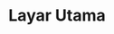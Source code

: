 ---
home: true
icon: home
title: Layar Utama
heroImage: /logo2.svg
bgImage: https://theme-hope-assets.vuejs.press/bg/6-light.svg
bgImageDark: https://theme-hope-assets.vuejs.press/bg/6-dark.svg
bgImageStyle:
  background-attachment: fixed
heroText: Korepi
tagline: Temukan produk Korepi yang mudah diakses, berkualitas tinggi, dan user-friendly!
actions:
  - text: Unduh
    icon: download
    link: ./start/download
    type: primary
  - text: Panduan Pemula
    icon: lightbulb
    link: ./start/
  - text: Panduan Lengkap
    icon: book
    link: ./guide/

highlights:
  - header: Pengalaman Bermain yang Mengesankan!
    image: /assets/images/web/box.svg
    bgImage: https://theme-hope-assets.vuejs.press/bg/3-light.svg
    bgImageDark: https://theme-hope-assets.vuejs.press/bg/3-dark.svg
    highlights:
      - title: Jelajahi lokasi-lokasi baru
      - title: Buka semua peti dalam game hanya dengan beberapa klik!
      - title: Mode Eksplorasi untuk pengalaman bermain yang lebih imersif!
      - title: Dukungan multibahasa!

  - header: Sistem Interaksi Genshin yang Intuitif dan Menyenangkan
    description: Nikmati fitur eksklusif yang gratis untuk digunakan
    image: /assets/images/web/markdown.svg
    bgImage: https://theme-hope-assets.vuejs.press/bg/2-light.svg
    bgImageDark: https://theme-hope-assets.vuejs.press/bg/2-dark.svg
    bgImageStyle:
      background-repeat: repeat
      background-size: initial
    features:
      - title: Teleportasi
        icon: location-arrow
        details: Teleportasi instan melintasi peta, penanda, atau misi
      - title: Mode Dewa
        icon: shield
        details: Jadikan karakter Anda kebal dari serangan
      - title: Pengubah Serangan (Multi-Hit/Target/Animasi)
        icon: gun
        details: Sesuaikan karakteristik serangan, termasuk multi-hit, target, dan animasi
      - title: Tanpa Cooldown (Skill/Ultimate/Sprint/Busur)
        icon: clock
        details: Hilangkan waktu tunggu untuk skill, ultimate, sprint, dan busur
      - title: Stamina Tak Terbatas
        icon: battery-full
        details: Gunakan stamina tanpa batas
      - title: Noclip
        icon: vector-square
        details: Lewati objek, terbang bebas
      - title: Kecepatan Game
        icon: tachometer-alt
        details: Atur kecepatan waktu dalam game
      - title: Musuh Lemah
        icon: skull
        details: Nonaktifkan AI musuh
      - title: Bekukan Musuh
        icon: snowflake
        details: Bekukan musuh di tempat
      - title: Hancurkan Otomatis (Ore/Shield/Doodads/Tanaman)
        icon: hammer
        details: Hancurkan objek di sekitar secara otomatis
      - title: Ambil Barang Otomatis/Buka Peti
        icon: box
        details: Kumpulkan item dan buka peti secara otomatis
      - title: Jangkauan Ambil Barang
        icon: compass
        details: Perluas jangkauan pengambilan item
      - title: Percakapan Otomatis
        icon: comment
        details: Mulai percakapan dengan NPC secara otomatis
      - title: Penebangan Pohon Otomatis
        icon: tree
        details: Tebang pohon tanpa usaha
      - title: Memasak Otomatis
        icon: utensils
        details: Masak makanan secara otomatis
      - title: Vakum Monster
        icon: tornado
        details: Tarik monster di sekitar

  - header: Pembaruan Bug Terkini
    image: /assets/images/web/features.svg
    bgImage: https://theme-hope-assets.vuejs.press/bg/1-light.svg
    bgImageDark: https://theme-hope-assets.vuejs.press/bg/1-dark.svg
    features:
      - title: Pemilihan Dialog Otomatis kini lebih cepat
        icon: comment
        details: Tingkatkan kecepatan pemilihan dialog otomatis
      - title: Pembesaran Peta
        icon: search-plus
        details: Tambahkan fungsi zoom pada peta
      - title: Serangan Terisi Instan (dapat disesuaikan)
        icon: bolt
        details: Aktifkan serangan terisi Anda secara instan, kini dengan pengaturan yang dapat disesuaikan
      - title: Lewati Dialog
        icon: arrow-right
        details: Lewati dialog dengan segera
      - title: Panggil NPC
        icon: user
        details: Perbaiki masalah saat memanggil NPC
      - title: Interaksi dengan Patung
        icon: hands
        details: Perbaiki bug saat berinteraksi dengan Patung

  - header: Keunggulan Kami
    description: Kami menyediakan
    image: /assets/images/web/blog.svg
    bgImage: https://theme-hope-assets.vuejs.press/bg/5-light.svg
    bgImageDark: https://theme-hope-assets.vuejs.press/bg/5-dark.svg
    highlights:
      - title: Dukungan Responsif 24/7
        icon: wind
        details: Kami siap membantu Anda kapan saja dengan dukungan 24/7 yang handal.
      - title: Ramah Pengguna
        icon: user-friends
        details: Produk kami dirancang untuk kenyamanan pengguna, memastikan pengalaman yang ramah dan mudah.
      - title: Keamanan
        icon: shield-alt
        details: Keamanan adalah prioritas kami, memastikan akses yang aman dan perlindungan data Anda.

copyright: false
footer: Hak Cipta © 2023 Micah && Kitten Hak cipta dilindungi undang-undang. Semua merek dagang, tangkapan layar, logo, dan hak cipta lainnya adalah milik dari pemiliknya masing-masing.
---